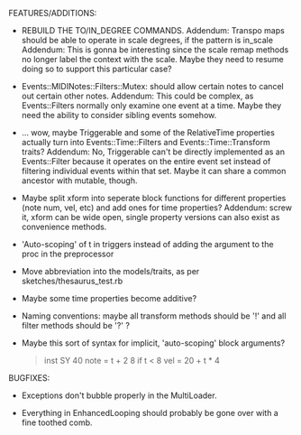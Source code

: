 FEATURES/ADDITIONS:

- REBUILD THE TO/IN_DEGREE COMMANDS.
  Addendum: Transpo maps should be able to operate in scale degrees, if the pattern is in_scale
	Addendum: This is gonna be interesting since the scale remap methods no longer label the context with
	          the scale. Maybe they need to resume doing so to support this particular case?

- Events::MIDINotes::Filters::Mutex: should allow certain notes to cancel out certain other notes.
  Addendum: This could be complex, as Events::Filters normally only examine one event at a time. Maybe they need
	          the ability to consider sibling events somehow.

- ... wow, maybe Triggerable and some of the RelativeTime properties actually turn into Events::Time::Filters and Events::Time::Transform traits?
  Addendum: No, Triggerable can't be directly implemented as an Events::Filter because it operates on the entire event set instead of filtering individual events within that set.
	          Maybe it can share a common ancestor with mutable, though.

- Maybe split xform into seperate block functions for different properties (note num, vel, etc) and add ones for time properties?
  Addendum: screw it, xform can be wide open, single property versions can also exist as convenience methods.

- 'Auto-scoping' of t in triggers instead of adding the argument to the proc in the preprocessor

- Move abbreviation into the models/traits, as per sketches/thesaurus_test.rb

- Maybe some time properties become additive?

- Naming conventions: maybe all transform methods should be '!' and all filter methods should be '?' ?

- Maybe this sort of syntax for implicit, 'auto-scoping' block arguments?

    > inst SY 40
      note =
	      t + 2
				8 if t < 8
      vel = 20 + t * 4


BUGFIXES:

- Exceptions don't bubble properly in the MultiLoader.

- Everything in EnhancedLooping should probably be gone over with a fine toothed comb.
